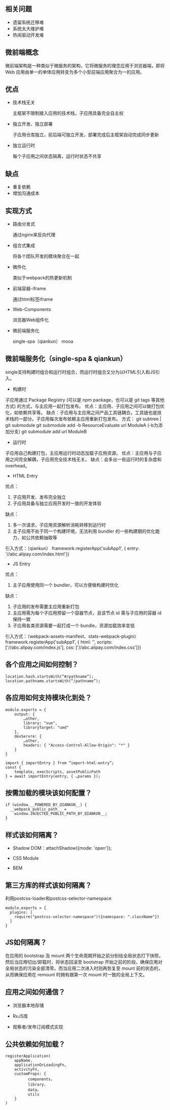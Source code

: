 ## 相关问题

* 遗留系统迁移难
* 系统太大维护难
* 热闹驱动开发难

## 微前端概念

微前端架构是一种类似于微服务的架构，它将微服务的理念应用于浏览器端，即将 Web 应用由单一的单体应用转变为多个小型前端应用聚合为一的应用。

## 优点

*   技术栈无关

    主框架不限制接入应用的技术栈，子应用具备完全自主权

*   独立开发、独立部署

    子应用仓库独立，前后端可独立开发，部署完成后主框架自动完成同步更新

*   独立运行时

    每个子应用之间状态隔离，运行时状态不共享

## 缺点

* 重复依赖
* 增加沟通成本

## 实现方式

 * 路由分发式

    通过nginx来反向代理

 * 组合式集成

    将各个团队开发的模块聚合在一起

 * 微件化

    类似于webpack的热更新机制

 * 前端容器-iframe

    通过html标签iframe

 * Web-Components

    浏览器Web组件化

 * 微前端服务化

    single-spa（qiankun）
    mooa

## 微前端服务化（single-spa & qiankun）

single支持构建时组合和运行时组合，而运行时组合又分为以HTML引入和JS引入。

* 构建时

子应用通过 Package Registry (可以是 npm package，也可以是 git tags 等其他方式) 的方式，与主应用一起打包发布。
优点：主应用、子应用之间可以做打包优化，如依赖共享等。
缺点：子应用与主应用之间产品工具链耦合。工具链也是技术栈的一部分。子应用每次发布依赖主应用重新打包发布。
方式：
    git subtree | git submodule
    git submodule add -b ResourceEvaluate url ModuleA (-b为添加分支)
    git submodule add url ModuleB

* 运行时

子应用自己构建打包，主应用运行时动态加载子应用资源。
优点：主应用与子应用之间完全解耦，子应用完全技术栈无关。
缺点：会多出一些运行时的复杂度和 overhead。

* HTML Entry 

优点： 

1. 子应用开发、发布完全独立 
2. 子应用具备与独立应用开发时一致的开发体验

缺点： 

1. 多一次请求，子应用资源解析消耗转移到运行时 
2. 主子应用不处于同一个构建环境，无法利用 bundler 的一些构建期的优化能力，如公共依赖抽取等

引入方式：（qiankun）
framework.registerApp('subApp1', { entry: '//abc.alipay.com/index.html'})

* JS Entry

优点：

1. 主子应用使用同一个 bundler，可以方便做构建时优化

缺点： 

1. 子应用的发布需要主应用重新打包 
2. 主应用需为每个子应用预留一个容器节点，且该节点 id 需与子应用的容器 id 保持一致 
3. 子应用各类资源需要一起打成一个 bundle，资源加载效率变低

引入方式：（webpack-assets-manifest、stats-webpack-plugin）
framework.registerApp('subApp1', { html: '', scripts: ['//abc.alipay.com/index.js'], css: ['//abc.alipay.com/index.css']})

## 各个应用之间如何控制？

``` 
location.hash.startsWith(“#/pathname”);
location.pathname.startsWith(“/pathname”);
```

## 各应用如何支持模块化到处？

``` 
module.exports = {
    output: {
        …other,
        library: "vue",
        libraryTarget: "umd"
    },
    devServre: {
        …other,
        headers: { "Access-Control-Allow-Origin": "*" }
    }
}

import { importEntry } from “import-html-entry”;
const {
    template, execScripts, assetPublicPath
} = await importEntry(entry, { …params }); 
```

## 按需加载的模块该如何配置？

``` 
if (window.__POWERED_BY_QIANKUN__) {
  __webpack_public_path__ = 
    window.INJECTED_PUBLIC_PATH_BY_QIANKUN__;
}
```

## 样式该如何隔离？

* Shadow DOM：attachShadow({mode: 'open'}); 

* CSS Module 

* BEM

## 第三方库的样式该如何隔离？

利用postcss-loader和postcss-selector-namespace

``` 
module.exports = {
  plugins: [
    require("postcss-selector-namespace")({namespace: ".className"})
  ]
}
```

## JS如何隔离？

在应用的 bootstrap 及 mount 两个生命周期开始之前分别给全局状态打下快照，然后当应用切出/卸载时，将状态回滚至 bootstrap
开始之前的阶段，确保应用对全局状态的污染全部清零。而当应用二次进入时则再恢复至 mount 前的状态的，从而确保应用在 remount
时拥有跟第一次 mount 时一致的全局上下文。

## 应用之间如何通信？

* 浏览器本地存储

* RxJS库

* 观察者/发布订阅模式实现

## 公共依赖如何加载？

``` 
registerApplication(
    appName,
    applicationOrLoadingFn,
    activityFn,
    customProps: {
	      components，
	      library，
	      data，
	      utils
    }
)
```